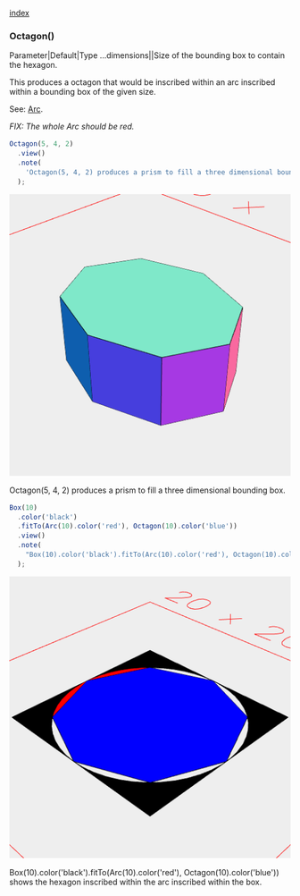 [index](../../nb/api/index.md)
### Octagon()
Parameter|Default|Type
...dimensions||Size of the bounding box to contain the hexagon.

This produces a octagon that would be inscribed within an arc inscribed within a bounding box of the given size.

See: [Arc](../../nb/api/Arc.md).

_FIX: The whole Arc should be red._

```JavaScript
Octagon(5, 4, 2)
  .view()
  .note(
    'Octagon(5, 4, 2) produces a prism to fill a three dimensional bounding box.'
  );
```

![Image](Octagon.md.0.png)

Octagon(5, 4, 2) produces a prism to fill a three dimensional bounding box.

```JavaScript
Box(10)
  .color('black')
  .fitTo(Arc(10).color('red'), Octagon(10).color('blue'))
  .view()
  .note(
    "Box(10).color('black').fitTo(Arc(10).color('red'), Octagon(10).color('blue')) shows the hexagon inscribed within the arc inscribed within the box."
  );
```

![Image](Octagon.md.1.png)

Box(10).color('black').fitTo(Arc(10).color('red'), Octagon(10).color('blue')) shows the hexagon inscribed within the arc inscribed within the box.
